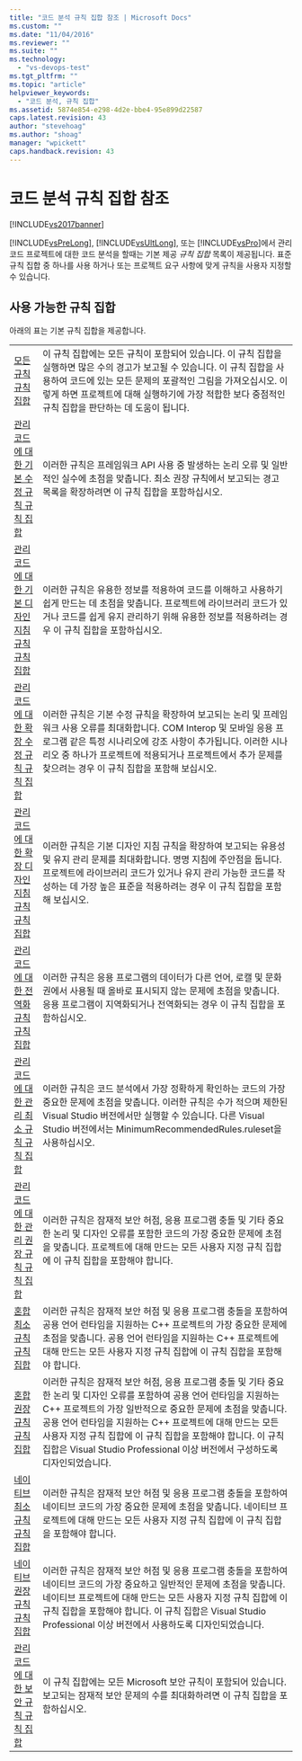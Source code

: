 ```yaml
---
title: "코드 분석 규칙 집합 참조 | Microsoft Docs"
ms.custom: ""
ms.date: "11/04/2016"
ms.reviewer: ""
ms.suite: ""
ms.technology: 
  - "vs-devops-test"
ms.tgt_pltfrm: ""
ms.topic: "article"
helpviewer_keywords: 
  - "코드 분석, 규칙 집합"
ms.assetid: 5874e854-e298-4d2e-bbe4-95e899d22587
caps.latest.revision: 43
author: "stevehoag"
ms.author: "shoag"
manager: "wpickett"
caps.handback.revision: 43
---
```

# 코드 분석 규칙 집합 참조
[!INCLUDE[vs2017banner](../code-quality/includes/vs2017banner.md)]

[!INCLUDE[vsPreLong](../code-quality/includes/vsprelong_md.md)], [!INCLUDE[vsUltLong](../code-quality/includes/vsultlong_md.md)], 또는 [!INCLUDE[vsPro](../code-quality/includes/vspro_md.md)]에서 관리 코드 프로젝트에 대한 코드 분석을 할때는 기본 제공 *규칙 집합* 목록이 제공됩니다.  표준 규칙 집합 중 하나를 사용 하거나 또는 프로젝트 요구 사항에 맞게 규칙을 사용자 지정할 수 있습니다.  
  
## 사용 가능한 규칙 집합  
 아래의 표는 기본 규칙 집합을 제공합니다.  
  
|||  
|-|-|  
|[모든 규칙 규칙 집합](../code-quality/all-rules-rule-set.md)|이 규칙 집합에는 모든 규칙이 포함되어 있습니다.  이 규칙 집합을 실행하면 많은 수의 경고가 보고될 수 있습니다.  이 규칙 집합을 사용하여 코드에 있는 모든 문제의 포괄적인 그림을 가져오십시오.  이렇게 하면 프로젝트에 대해 실행하기에 가장 적합한 보다 중점적인 규칙 집합을 판단하는 데 도움이 됩니다.|  
|[관리 코드에 대한 기본 수정 규칙 규칙 집합](../code-quality/basic-correctness-rules-rule-set-for-managed-code.md)|이러한 규칙은 프레임워크 API 사용 중 발생하는 논리 오류 및 일반적인 실수에 초점을 맞춥니다.  최소 권장 규칙에서 보고되는 경고 목록을 확장하려면 이 규칙 집합을 포함하십시오.|  
|[관리 코드에 대한 기본 디자인 지침 규칙 규칙 집합](../code-quality/basic-design-guideline-rules-rule-set-for-managed-code.md)|이러한 규칙은 유용한 정보를 적용하여 코드를 이해하고 사용하기 쉽게 만드는 데 초점을 맞춥니다.  프로젝트에 라이브러리 코드가 있거나 코드를 쉽게 유지 관리하기 위해 유용한 정보를 적용하려는 경우 이 규칙 집합을 포함하십시오.|  
|[관리 코드에 대한 확장 수정 규칙 규칙 집합](../code-quality/extended-correctness-rules-rule-set-for-managed-code.md)|이러한 규칙은 기본 수정 규칙을 확장하여 보고되는 논리 및 프레임워크 사용 오류를 최대화합니다.  COM Interop 및 모바일 응용 프로그램 같은 특정 시나리오에 강조 사항이 추가됩니다.  이러한 시나리오 중 하나가 프로젝트에 적용되거나 프로젝트에서 추가 문제를 찾으려는 경우 이 규칙 집합을 포함해 보십시오.|  
|[관리 코드에 대한 확장 디자인 지침 규칙 규칙 집합](../code-quality/extended-design-guidelines-rules-rule-set-for-managed-code.md)|이러한 규칙은 기본 디자인 지침 규칙을 확장하여 보고되는 유용성 및 유지 관리 문제를 최대화합니다.  명명 지침에 주안점을 둡니다.  프로젝트에 라이브러리 코드가 있거나 유지 관리 가능한 코드를 작성하는 데 가장 높은 표준을 적용하려는 경우 이 규칙 집합을 포함해 보십시오.|  
|[관리 코드에 대한 전역화 규칙 규칙 집합](../code-quality/globalization-rules-rule-set-for-managed-code.md)|이러한 규칙은 응용 프로그램의 데이터가 다른 언어, 로캘 및 문화권에서 사용될 때 올바로 표시되지 않는 문제에 초점을 맞춥니다.  응용 프로그램이 지역화되거나 전역화되는 경우 이 규칙 집합을 포함하십시오.|  
|[관리 코드에 대한 관리 최소 규칙 규칙 집합](../code-quality/managed-minimun-rules-rule-set-for-managed-code.md)|이러한 규칙은 코드 분석에서 가장 정확하게 확인하는 코드의 가장 중요한 문제에 초점을 맞춥니다.  이러한 규칙은 수가 적으며 제한된 Visual Studio 버전에서만 실행할 수 있습니다.  다른 Visual Studio 버전에서는 MinimumRecommendedRules.ruleset을 사용하십시오.|  
|[관리 코드에 대한 관리 권장 규칙 규칙 집합](../code-quality/managed-recommended-rules-rule-set-for-managed-code.md)|이러한 규칙은 잠재적 보안 허점, 응용 프로그램 충돌 및 기타 중요한 논리 및 디자인 오류를 포함한 코드의 가장 중요한 문제에 초점을 맞춥니다.  프로젝트에 대해 만드는 모든 사용자 지정 규칙 집합에 이 규칙 집합을 포함해야 합니다.|  
|[혼합 최소 규칙 규칙 집합](../code-quality/mixed-minimum-rules-rule-set.md)|이러한 규칙은 잠재적 보안 허점 및 응용 프로그램 충돌을 포함하여 공용 언어 런타임을 지원하는 C\+\+ 프로젝트의 가장 중요한 문제에 초점을 맞춥니다.  공용 언어 런타임을 지원하는 C\+\+ 프로젝트에 대해 만드는 모든 사용자 지정 규칙 집합에 이 규칙 집합을 포함해야 합니다.|  
|[혼합 권장 규칙 규칙 집합](../code-quality/mixed-recommended-rules-rule-set.md)|이러한 규칙은 잠재적 보안 허점, 응용 프로그램 충돌 및 기타 중요한 논리 및 디자인 오류를 포함하여 공용 언어 런타임을 지원하는 C\+\+ 프로젝트의 가장 일반적으로 중요한 문제에 초점을 맞춥니다.  공용 언어 런타임을 지원하는 C\+\+ 프로젝트에 대해 만드는 모든 사용자 지정 규칙 집합에 이 규칙 집합을 포함해야 합니다.  이 규칙 집합은 Visual Studio Professional 이상 버전에서 구성하도록 디자인되었습니다.|  
|[네이티브 최소 규칙 규칙 집합](../code-quality/native-minimum-rules-rule-set.md)|이러한 규칙은 잠재적 보안 허점 및 응용 프로그램 충돌을 포함하여 네이티브 코드의 가장 중요한 문제에 초점을 맞춥니다.  네이티브 프로젝트에 대해 만드는 모든 사용자 지정 규칙 집합에 이 규칙 집합을 포함해야 합니다.|  
|[네이티브 권장 규칙 규칙 집합](../code-quality/native-recommended-rules-rule-set.md)|이러한 규칙은 잠재적 보안 허점 및 응용 프로그램 충돌을 포함하여 네이티브 코드의 가장 중요하고 일반적인 문제에 초점을 맞춥니다.  네이티브 프로젝트에 대해 만드는 모든 사용자 지정 규칙 집합에 이 규칙 집합을 포함해야 합니다.  이 규칙 집합은 Visual Studio Professional 이상 버전에서 사용하도록 디자인되었습니다.|  
|[관리 코드에 대한 보안 규칙 규칙 집합](../code-quality/security-rules-rule-set-for-managed-code.md)|이 규칙 집합에는 모든 Microsoft 보안 규칙이 포함되어 있습니다.  보고되는 잠재적 보안 문제의 수를 최대화하려면 이 규칙 집합을 포함하십시오.|